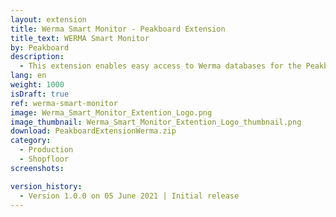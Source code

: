 ```yaml
---
layout: extension
title: Werma Smart Monitor - Peakboard Extension
title_text: WERMA Smart Monitor
by: Peakboard
description: 
  - This extension enables easy access to Werma databases for the Peakboard designer.
lang: en
weight: 1000
isDraft: true
ref: werma-smart-monitor
image: Werma_Smart_Monitor_Extention_Logo.png
image_thumbnail: Werma_Smart_Monitor_Extention_Logo_thumbnail.png
download: PeakboardExtensionWerma.zip
category:
  - Production
  - Shopfloor
screenshots:

version_history:
  - Version 1.0.0 on 05 June 2021 | Initial release
---
```

